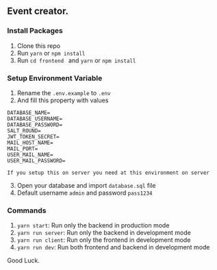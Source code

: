 ## Event creator.

### Install Packages

1. Clone this repo
2. Run `yarn` or `npm install`
3. Run `cd frontend ` and `yarn` or `npm install`

### Setup Environment Variable

1. Rename the `.env.example` to `.env`
2. And fill this property with values

```
DATABASE_NAME=
DATABASE_USERNAME=
DATABASE_PASSWORD=
SALT_ROUND=
JWT_TOKEN_SECRET=
MAIL_HOST_NAME=
MAIL_PORT=
USER_MAIL_NAME=
USER_MAIL_PASSWORD=
```

`If you setup this on server you need at this environment on server`

3. Open your database and import `database.sql` file
4. Default username `admin` and password `pass1234`

### Commands

1. `yarn start`: Run only the backend in production mode
2. `yarn run server`: Run only the backend in development mode
3. `yarn run client`: Run only the frontend in development mode
4. `yarn run dev`: Run both frontend and backend in development mode

Good Luck.
